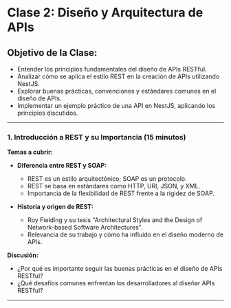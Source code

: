 # **Clase 2: Diseño y Arquitectura de APIs**

## **Objetivo de la Clase:**

- Entender los principios fundamentales del diseño de APIs RESTful.
- Analizar cómo se aplica el estilo REST en la creación de APIs utilizando NestJS.
- Explorar buenas prácticas, convenciones y estándares comunes en el diseño de APIs.
- Implementar un ejemplo práctico de una API en NestJS, aplicando los principios discutidos.

---

### **1. Introducción a REST y su Importancia (15 minutos)**

**Temas a cubrir:**

- **Diferencia entre REST y SOAP:**

  - REST es un estilo arquitectónico; SOAP es un protocolo.
  - REST se basa en estándares como HTTP, URI, JSON, y XML.
  - Importancia de la flexibilidad de REST frente a la rigidez de SOAP.

- **Historia y origen de REST:**
  - Roy Fielding y su tesis "Architectural Styles and the Design of Network-based Software Architectures".
  - Relevancia de su trabajo y cómo ha influido en el diseño moderno de APIs.

**Discusión:**

- ¿Por qué es importante seguir las buenas prácticas en el diseño de APIs RESTful?
- ¿Qué desafíos comunes enfrentan los desarrolladores al diseñar APIs RESTful?

---
